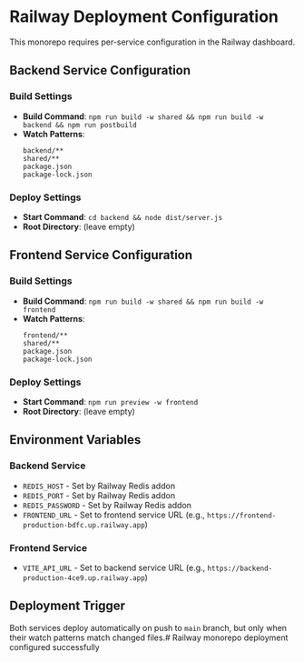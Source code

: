 # Railway Deployment Configuration

This monorepo requires per-service configuration in the Railway dashboard.

## Backend Service Configuration

### Build Settings
- **Build Command**: `npm run build -w shared && npm run build -w backend && npm run postbuild`
- **Watch Patterns**:
  ```
  backend/**
  shared/**
  package.json
  package-lock.json
  ```

### Deploy Settings
- **Start Command**: `cd backend && node dist/server.js`
- **Root Directory**: (leave empty)

## Frontend Service Configuration

### Build Settings
- **Build Command**: `npm run build -w shared && npm run build -w frontend`
- **Watch Patterns**:
  ```
  frontend/**
  shared/**
  package.json
  package-lock.json
  ```

### Deploy Settings
- **Start Command**: `npm run preview -w frontend`
- **Root Directory**: (leave empty)

## Environment Variables

### Backend Service
- `REDIS_HOST` - Set by Railway Redis addon
- `REDIS_PORT` - Set by Railway Redis addon
- `REDIS_PASSWORD` - Set by Railway Redis addon
- `FRONTEND_URL` - Set to frontend service URL (e.g., `https://frontend-production-bdfc.up.railway.app`)

### Frontend Service
- `VITE_API_URL` - Set to backend service URL (e.g., `https://backend-production-4ce9.up.railway.app`)

## Deployment Trigger

Both services deploy automatically on push to `main` branch, but only when their watch patterns match changed files.# Railway monorepo deployment configured successfully
